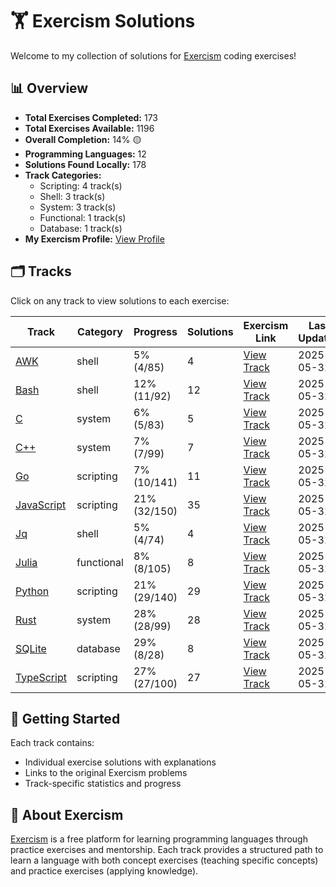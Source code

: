 # 🏋️ Exercism Solutions

Welcome to my collection of solutions for [Exercism](https://exercism.org/) coding exercises!

## 📊 Overview

- **Total Exercises Completed:** 173
- **Total Exercises Available:** 1196
- **Overall Completion:** 14% 🟡
- **Programming Languages:** 12
- **Solutions Found Locally:** 178
- **Track Categories:**
  - Scripting: 4 track(s)
  - Shell: 3 track(s)
  - System: 3 track(s)
  - Functional: 1 track(s)
  - Database: 1 track(s)
- **My Exercism Profile:** [View Profile](https://exercism.org/profiles/princemuel)

## 🗂️ Tracks

Click on any track to view solutions to each exercise:

| Track | Category | Progress | Solutions | Exercism Link | Last Updated |
|-------|----------|----------|-----------|-------------|-------------|
| [AWK](awk/README.md) | shell | 5% (4/85) | 4 | [View Track](https://exercism.org/tracks/awk) | 2025-05-31 |
| [Bash](bash/README.md) | shell | 12% (11/92) | 12 | [View Track](https://exercism.org/tracks/bash) | 2025-05-31 |
| [C](c/README.md) | system | 6% (5/83) | 5 | [View Track](https://exercism.org/tracks/c) | 2025-05-31 |
| [C++](cpp/README.md) | system | 7% (7/99) | 7 | [View Track](https://exercism.org/tracks/cpp) | 2025-05-31 |
| [Go](go/README.md) | scripting | 7% (10/141) | 11 | [View Track](https://exercism.org/tracks/go) | 2025-05-31 |
| [JavaScript](javascript/README.md) | scripting | 21% (32/150) | 35 | [View Track](https://exercism.org/tracks/javascript) | 2025-05-31 |
| [Jq](jq/README.md) | shell | 5% (4/74) | 4 | [View Track](https://exercism.org/tracks/jq) | 2025-05-31 |
| [Julia](julia/README.md) | functional | 8% (8/105) | 8 | [View Track](https://exercism.org/tracks/julia) | 2025-05-31 |
| [Python](python/README.md) | scripting | 21% (29/140) | 29 | [View Track](https://exercism.org/tracks/python) | 2025-05-31 |
| [Rust](rust/README.md) | system | 28% (28/99) | 28 | [View Track](https://exercism.org/tracks/rust) | 2025-05-31 |
| [SQLite](sqlite/README.md) | database | 29% (8/28) | 8 | [View Track](https://exercism.org/tracks/sqlite) | 2025-05-31 |
| [TypeScript](typescript/README.md) | scripting | 27% (27/100) | 27 | [View Track](https://exercism.org/tracks/typescript) | 2025-05-31 |

## 🚀 Getting Started

Each track contains:

- Individual exercise solutions with explanations
- Links to the original Exercism problems
- Track-specific statistics and progress

## 📝 About Exercism

[Exercism](https://exercism.org/) is a free platform for learning programming languages through practice exercises and mentorship. Each track provides a structured path to learn a language with both concept exercises (teaching specific concepts) and practice exercises (applying knowledge).
